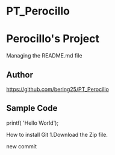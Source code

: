 # PT_Perocillo
# Perocillo's Project
Managing the README.md file

## Author
https://github.com/bering25/PT_Perocillo

## Sample Code
printf( 'Hello World');

How to install Git
1.Download the Zip file.

new commit
